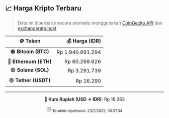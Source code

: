 

<!-- HARGA_KRIPTO -->
## 📈 Harga Kripto Terbaru

> Data ini diperbarui secara otomatis menggunakan [CoinGecko API](https://www.coingecko.com/) dan [exchangerate.host](https://exchangerate.host/)

<div align="center">

| 🪙 Token | 💰 Harga (IDR) |
|:------:|---------------:|
| 🟠 **Bitcoin (BTC)**   | Rp 1.940.891.294 |
| 🔵 **Ethereum (ETH)**  | Rp 60.269.626 |
| 🟣 **Solana (SOL)**    | Rp 3.291.739 |
| 🟢 **Tether (USDT)**   | Rp 16.290 |

---

💱 **Kurs Rupiah (USD → IDR)**: Rp 16.283

🕒 <sub>Terakhir diperbarui: 23/7/2025, 00.57.34</sub>

</div>
<!-- /HARGA_KRIPTO -->